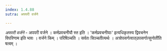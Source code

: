 ```yaml
---
index: 1.4.88
sutra: अपपरी वर्जने

---
```

_अपपरी वर्जने_ - अपपरी वर्जने । कर्मप्रवचनीयौ स्त इति । 'कर्मप्रवचनीयाः' इत्यधिकृतस्य द्विवचनेन विपरिणाम इति भावः । वर्जने किम्  । परिषिञ्चति । सर्वतः सिञ्चतीत्यर्थः । अत्रोपसर्गत्वात्उपसर्गात्सुनोती॑ति षत्वम् ।
